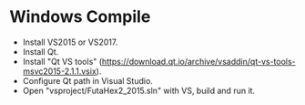 # Windows Compile

- Install VS2015 or VS2017.
- Install Qt.
- Install "Qt VS tools" (https://download.qt.io/archive/vsaddin/qt-vs-tools-msvc2015-2.1.1.vsix).
- Configure Qt path in Visual Studio.
- Open "vsproject/FutaHex2_2015.sln" with VS, build and run it.
